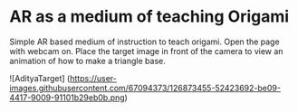 # AR as a medium of teaching Origami
Simple AR based medium of instruction to teach origami. Open the page with webcam on. Place the target image in front of the camera to view an animation of how to make a triangle base.

![AdityaTarget]
(https://user-images.githubusercontent.com/67094373/126873455-52423692-be09-4417-9009-91101b29eb0b.png)
